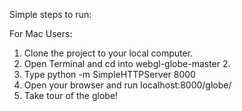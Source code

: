Simple steps to run:

For Mac Users:

1. Clone the project to your local computer.
2. Open Terminal and cd into webgl-globe-master 2.
3. Type python -m SimpleHTTPServer 8000
4. Open your browser and run localhost:8000/globe/
5. Take tour of the globe!